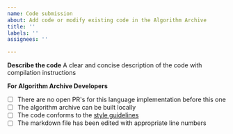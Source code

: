 ```yaml
---
name: Code submission
about: Add code or modify existing code in the Algorithm Archive
title: ''
labels: ''
assignees: ''

---
```


<!--
Thanks for submitting code to the Algorithm Archive!

Before continuing, please be sure you have read the [How to contribute guide for code submission](https://github.com/algorithm-archivists/algorithm-archive/wiki/How-to-Contribute#step-3---submitting-code) and have:

1. edited the Markdown file with the appropriate line numbers for your submission
2. built the Algorithm Archive with `gitbook install && gitbook serve` to make sure your code can be seen on your branch
3. followed all necessary [style guidelines](https://github.com/algorithm-archivists/algorithm-archive/wiki/Code-style-guide) for your language, if available

If you would like to contact us, we are also available on discord at https://discord.gg/2PEjsR
-->

**Describe the code**
A clear and concise description of the code with compilation instructions

<!--- Please leave this section --->
**For Algorithm Archive Developers**
- [ ] There are no open PR's for this language implementation before this one
- [ ] The algorithm archive can be built locally
- [ ] The code conforms to the [style guidelines](https://github.com/algorithm-archivists/algorithm-archive/wiki/Code-style-guide)
- [ ] The markdown file has been edited with appropriate line numbers
